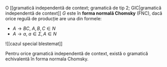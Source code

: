 O [[gramatică independentă de context; gramatică de tip 2; GIC|gramatică independentă de context]] $G$ este în **forma normală Chomsky** (FNC), dacă orice regulă de producție are una din formele:

- $A\rightarrow BC$, $A,B,C\in N$
- $A\rightarrow a$, $a\in\Sigma,A\in N$

![[cazul special blestemat]]

Pentru orice gramatică independentă de context, există o gramatică echivalentă în forma normala Chomsky.